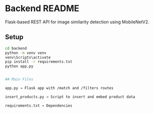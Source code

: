 # Backend README 

Flask-based REST API for image similarity detection using MobileNetV2.

## Setup

```bash
cd backend
python -m venv venv
venv\Scripts\activate
pip install -r requirements.txt
python app.py


## Main Files

app.py → Flask app with /match and /filters routes

insert_products.py → Script to insert and embed product data

requirements.txt → Dependencies

